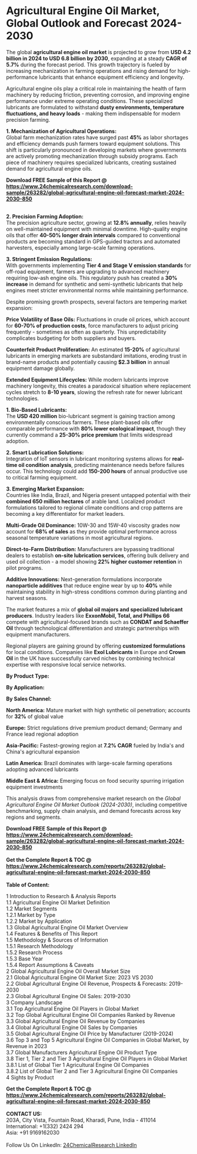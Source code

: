 <h1>Agricultural Engine Oil Market, Global Outlook and Forecast 2024-2030</h1><p>The global <strong>agricultural engine oil market</strong> is projected to grow from <strong>USD 4.2 billion in 2024 to USD 6.8 billion by 2030</strong>, expanding at a steady <strong>CAGR of 5.7%</strong> during the forecast period. This growth trajectory is fueled by increasing mechanization in farming operations and rising demand for high-performance lubricants that enhance equipment efficiency and longevity.</p><p>Agricultural engine oils play a critical role in maintaining the health of farm machinery by reducing friction, preventing corrosion, and improving engine performance under extreme operating conditions. These specialized lubricants are formulated to withstand <strong>dusty environments, temperature fluctuations, and heavy loads</strong> - making them indispensable for modern precision farming.</p><p><strong>1. Mechanization of Agricultural Operations:</strong><br>
Global farm mechanization rates have surged past <strong>45%</strong> as labor shortages and efficiency demands push farmers toward equipment solutions. This shift is particularly pronounced in developing markets where governments are actively promoting mechanization through subsidy programs. Each piece of machinery requires specialized lubricants, creating sustained demand for agricultural engine oils.</p><div><b>Download FREE Sample of this Report @ 
            <a href="https://www.24chemicalresearch.com/download-sample/263282/global-agricultural-engine-oil-forecast-market-2024-2030-850">
            https://www.24chemicalresearch.com/download-sample/263282/global-agricultural-engine-oil-forecast-market-2024-2030-850</a></b></div><br><p><strong>2. Precision Farming Adoption:</strong><br>
The precision agriculture sector, growing at <strong>12.8% annually</strong>, relies heavily on well-maintained equipment with minimal downtime. High-quality engine oils that offer <strong>40-50% longer drain intervals</strong> compared to conventional products are becoming standard in GPS-guided tractors and automated harvesters, especially among large-scale farming operations.</p><p><strong>3. Stringent Emission Regulations:</strong><br>
With governments implementing <strong>Tier 4 and Stage V emission standards</strong> for off-road equipment, farmers are upgrading to advanced machinery requiring low-ash engine oils. This regulatory push has created a <strong>30% increase</strong> in demand for synthetic and semi-synthetic lubricants that help engines meet stricter environmental norms while maintaining performance.</p><p>Despite promising growth prospects, several factors are tempering market expansion:</p><p><strong>Price Volatility of Base Oils:</strong> Fluctuations in crude oil prices, which account for <strong>60-70% of production costs</strong>, force manufacturers to adjust pricing frequently - sometimes as often as quarterly. This unpredictability complicates budgeting for both suppliers and buyers.</p><p><strong>Counterfeit Product Proliferation:</strong> An estimated <strong>15-20%</strong> of agricultural lubricants in emerging markets are substandard imitations, eroding trust in brand-name products and potentially causing <strong>$2.3 billion</strong> in annual equipment damage globally.</p><p><strong>Extended Equipment Lifecycles:</strong> While modern lubricants improve machinery longevity, this creates a paradoxical situation where replacement cycles stretch to <strong>8-10 years</strong>, slowing the refresh rate for newer lubricant technologies.</p><p><strong>1. Bio-Based Lubricants:</strong><br>
The <strong>USD 420 million</strong> bio-lubricant segment is gaining traction among environmentally conscious farmers. These plant-based oils offer comparable performance with <strong>80% lower ecological impact</strong>, though they currently command a <strong>25-30% price premium</strong> that limits widespread adoption.</p><p><strong>2. Smart Lubrication Solutions:</strong><br>
Integration of IoT sensors in lubricant monitoring systems allows for <strong>real-time oil condition analysis</strong>, predicting maintenance needs before failures occur. This technology could add <strong>150-200 hours</strong> of annual productive use to critical farming equipment.</p><p><strong>3. Emerging Market Expansion:</strong><br>
Countries like India, Brazil, and Nigeria present untapped potential with their <strong>combined 650 million hectares</strong> of arable land. Localized product formulations tailored to regional climate conditions and crop patterns are becoming a key differentiator for market leaders.</p><p><strong>Multi-Grade Oil Dominance:</strong> 10W-30 and 15W-40 viscosity grades now account for <strong>68% of sales</strong> as they provide optimal performance across seasonal temperature variations in most agricultural regions.</p><p><strong>Direct-to-Farm Distribution:</strong> Manufacturers are bypassing traditional dealers to establish <strong>on-site lubrication services</strong>, offering bulk delivery and used oil collection - a model showing <strong>22% higher customer retention</strong> in pilot programs.</p><p><strong>Additive Innovations:</strong> Next-generation formulations incorporate <strong>nanoparticle additives</strong> that reduce engine wear by up to <strong>40%</strong> while maintaining stability in high-stress conditions common during planting and harvest seasons.</p><p>The market features a mix of <strong>global oil majors and specialized lubricant producers</strong>. Industry leaders like <strong>ExxonMobil, Total, and Phillips 66</strong> compete with agricultural-focused brands such as <strong>CONDAT and Schaeffer Oil</strong> through technological differentiation and strategic partnerships with equipment manufacturers.</p><p>Regional players are gaining ground by offering <strong>customized formulations</strong> for local conditions. Companies like <strong>Exol Lubricants</strong> in Europe and <strong>Crown Oil</strong> in the UK have successfully carved niches by combining technical expertise with responsive local service networks.</p><p><strong>By Product Type:</strong></p><p><strong>By Application:</strong></p><p><strong>By Sales Channel:</strong></p><p><strong>North America:</strong> Mature market with high synthetic oil penetration; accounts for <strong>32%</strong> of global value</p><p><strong>Europe:</strong> Strict regulations drive premium product demand; Germany and France lead regional adoption</p><p><strong>Asia-Pacific:</strong> Fastest-growing region at <strong>7.2% CAGR</strong> fueled by India's and China's agricultural expansion</p><p><strong>Latin America:</strong> Brazil dominates with large-scale farming operations adopting advanced lubricants</p><p><strong>Middle East &amp; Africa:</strong> Emerging focus on food security spurring irrigation equipment investments</p><p>This analysis draws from comprehensive market research on the <em>Global Agricultural Engine Oil Market Outlook (2024-2030)</em>, including competitive benchmarking, supply chain analysis, and demand forecasts across key regions and segments.</p><div><b>Download FREE Sample of this Report @ 
            <a href="https://www.24chemicalresearch.com/download-sample/263282/global-agricultural-engine-oil-forecast-market-2024-2030-850">
            https://www.24chemicalresearch.com/download-sample/263282/global-agricultural-engine-oil-forecast-market-2024-2030-850</a></b></div><br><div><b>Get the Complete Report & TOC @ 
            <a href="https://www.24chemicalresearch.com/reports/263282/global-agricultural-engine-oil-forecast-market-2024-2030-850">
            https://www.24chemicalresearch.com/reports/263282/global-agricultural-engine-oil-forecast-market-2024-2030-850</a></b></div><br>
            <b>Table of Content:</b><p>1 Introduction to Research & Analysis Reports<br />
    1.1 Agricultural Engine Oil Market Definition<br />
    1.2 Market Segments<br />
        1.2.1 Market by Type<br />
        1.2.2 Market by Application<br />
    1.3 Global Agricultural Engine Oil Market Overview<br />
    1.4 Features & Benefits of This Report<br />
    1.5 Methodology & Sources of Information<br />
        1.5.1 Research Methodology<br />
        1.5.2 Research Process<br />
        1.5.3 Base Year<br />
        1.5.4 Report Assumptions & Caveats<br />
2 Global Agricultural Engine Oil Overall Market Size<br />
    2.1 Global Agricultural Engine Oil Market Size: 2023 VS 2030<br />
    2.2 Global Agricultural Engine Oil Revenue, Prospects & Forecasts: 2019-2030<br />
    2.3 Global Agricultural Engine Oil Sales: 2019-2030<br />
3 Company Landscape<br />
    3.1 Top Agricultural Engine Oil Players in Global Market<br />
    3.2 Top Global Agricultural Engine Oil Companies Ranked by Revenue<br />
    3.3 Global Agricultural Engine Oil Revenue by Companies<br />
    3.4 Global Agricultural Engine Oil Sales by Companies<br />
    3.5 Global Agricultural Engine Oil Price by Manufacturer (2019-2024)<br />
    3.6 Top 3 and Top 5 Agricultural Engine Oil Companies in Global Market, by Revenue in 2023<br />
    3.7 Global Manufacturers Agricultural Engine Oil Product Type<br />
    3.8 Tier 1, Tier 2 and Tier 3 Agricultural Engine Oil Players in Global Market<br />
        3.8.1 List of Global Tier 1 Agricultural Engine Oil Companies<br />
        3.8.2 List of Global Tier 2 and Tier 3 Agricultural Engine Oil Companies<br />
4 Sights by Product</p><div><b>Get the Complete Report & TOC @ 
            <a href="https://www.24chemicalresearch.com/reports/263282/global-agricultural-engine-oil-forecast-market-2024-2030-850">
            https://www.24chemicalresearch.com/reports/263282/global-agricultural-engine-oil-forecast-market-2024-2030-850</a></b></div><br><b>CONTACT US:</b><br>
            203A, City Vista, Fountain Road, Kharadi, Pune, India - 411014<br>
            International: +1(332) 2424 294<br>
            Asia: +91 9169162030 <br><br>
            Follow Us On LinkedIn: <a href="https://www.linkedin.com/company/24chemicalresearch/">24ChemicalResearch LinkedIn</a>